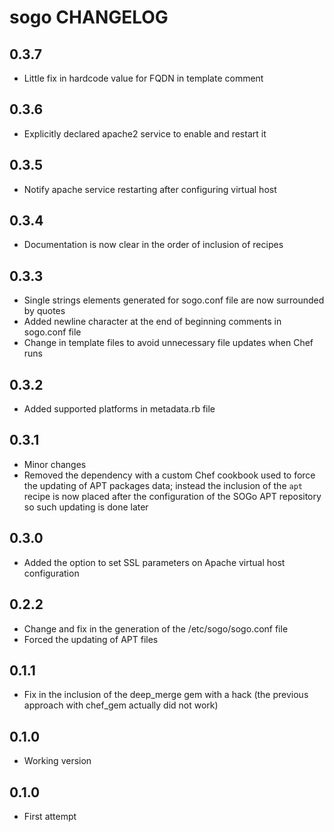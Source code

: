 sogo CHANGELOG
==============

0.3.7
-----
- Little fix in hardcode value for FQDN in template comment

0.3.6
-----
- Explicitly declared apache2 service to enable and restart it

0.3.5
-----
- Notify apache service restarting after configuring virtual host

0.3.4
-----
- Documentation is now clear in the order of inclusion of recipes

0.3.3
-----
- Single strings elements generated for sogo.conf file are now surrounded by quotes
- Added newline character at the end of beginning comments in sogo.conf file
- Change in template files to avoid unnecessary file updates when Chef runs

0.3.2
-----
- Added supported platforms in metadata.rb file

0.3.1
-----
- Minor changes
- Removed the dependency with a custom Chef cookbook used to force the updating of APT packages data; instead the inclusion of the `apt` recipe is now placed after the configuration of the SOGo APT repository so such updating is done later

0.3.0
-----
- Added the option to set SSL parameters on Apache virtual host configuration

0.2.2
-----
- Change and fix in the generation of the /etc/sogo/sogo.conf file
- Forced the updating of APT files

0.1.1
-----
- Fix in the inclusion of the deep_merge gem with a hack (the previous approach with chef_gem actually did not work)

0.1.0
-----
- Working version

0.1.0
-----
- First attempt
